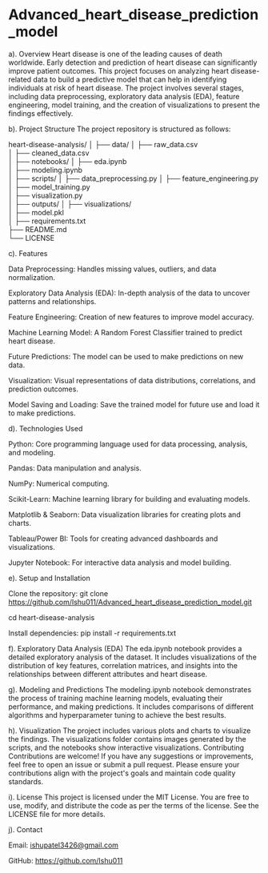 # Advanced_heart_disease_prediction_model

a). Overview
Heart disease is one of the leading causes of death worldwide. Early detection and prediction of heart disease can significantly improve patient outcomes. This project focuses on analyzing heart disease-related data to build a predictive model that can help in identifying individuals at risk of heart disease. The project involves several stages, including data preprocessing, exploratory data analysis (EDA), feature engineering, model training, and the creation of visualizations to present the findings effectively.

b). Project Structure
The project repository is structured as follows:

heart-disease-analysis/
│
├── data/
│   ├── raw_data.csv          
│   ├── cleaned_data.csv      
│
├── notebooks/
│   ├── eda.ipynb            
│   ├── modeling.ipynb        
│
├── scripts/
│   ├── data_preprocessing.py 
│   ├── feature_engineering.py
│   ├── model_training.py     
│   ├── visualization.py      
│
├── outputs/
│   ├── visualizations/       
│   ├── model.pkl             
│
├── requirements.txt          
├── README.md                 
└── LICENSE                   

c). Features

Data Preprocessing: Handles missing values, outliers, and data normalization.

Exploratory Data Analysis (EDA): In-depth analysis of the data to uncover patterns and relationships.

Feature Engineering: Creation of new features to improve model accuracy.

Machine Learning Model: A Random Forest Classifier trained to predict heart disease.

Future Predictions: The model can be used to make predictions on new data.

Visualization: Visual representations of data distributions, correlations, and prediction outcomes.

Model Saving and Loading: Save the trained model for future use and load it to make predictions.

d). Technologies Used

Python: Core programming language used for data processing, analysis, and modeling.

Pandas: Data manipulation and analysis.

NumPy: Numerical computing.

Scikit-Learn: Machine learning library for building and evaluating models.

Matplotlib & Seaborn: Data visualization libraries for creating plots and charts.

Tableau/Power BI: Tools for creating advanced dashboards and visualizations.

Jupyter Notebook: For interactive data analysis and model building.

e). Setup and Installation

Clone the repository:
git clone https://github.com/Ishu011/Advanced_heart_disease_prediction_model.git

cd heart-disease-analysis

Install dependencies:
pip install -r requirements.txt

f). Exploratory Data Analysis (EDA)
The eda.ipynb notebook provides a detailed exploratory analysis of the dataset. It includes visualizations of the distribution of key features, correlation matrices, and insights into the relationships between different attributes and heart disease.

g). Modeling and Predictions
The modeling.ipynb notebook demonstrates the process of training machine learning models, evaluating their performance, and making predictions. It includes comparisons of different algorithms and hyperparameter tuning to achieve the best results.

h). Visualization
The project includes various plots and charts to visualize the findings. The visualizations folder contains images generated by the scripts, and the notebooks show interactive visualizations.
Contributing
Contributions are welcome! If you have any suggestions or improvements, feel free to open an issue or submit a pull request. Please ensure your contributions align with the project's goals and maintain code quality standards.

i). License
This project is licensed under the MIT License. You are free to use, modify, and distribute the code as per the terms of the license. See the LICENSE file for more details.

j). Contact

Email: ishupatel3426@gmail.com

GitHub: https://github.com/Ishu011

